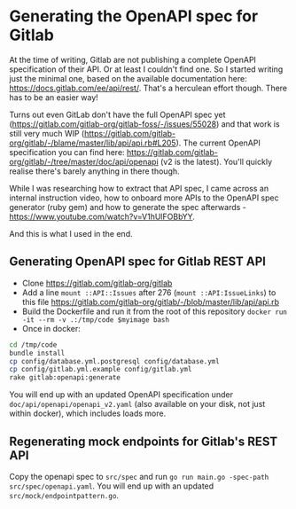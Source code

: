 # Generating the OpenAPI spec for Gitlab

At the time of writing, Gitlab are not publishing a complete OpenAPI specification of their API. Or at least I couldn't find one. So I started writing just the minimal one, based on the available documentation here: https://docs.gitlab.com/ee/api/rest/. That's a herculean effort though. There has to be an easier way!

Turns out even GitLab don't have the full OpenAPI spec yet (https://gitlab.com/gitlab-org/gitlab-foss/-/issues/55028) and that work is still very much WIP (https://gitlab.com/gitlab-org/gitlab/-/blame/master/lib/api/api.rb#L205). The current OpenAPI specification you can find here: https://gitlab.com/gitlab-org/gitlab/-/tree/master/doc/api/openapi (v2 is the latest). You'll quickly realise there's barely anything in there though.

While I was researching how to extract that API spec, I came across an internal instruction video, how to onboard more APIs to the OpenAPI spec generator (ruby gem) and how to generate the spec afterwards - https://www.youtube.com/watch?v=V1hUlFOBbYY.

And this is what I used in the end.

## Generating OpenAPI spec for Gitlab REST API

* Clone https://gitlab.com/gitlab-org/gitlab
* Add a line `mount ::API::Issues` after 276 (`mount ::API:IssueLinks`) to this file https://gitlab.com/gitlab-org/gitlab/-/blob/master/lib/api/api.rb
* Build the Dockerfile and run it from the root of this repository `docker run -it --rm -v .:/tmp/code $myimage bash`
* Once in docker:

```bash
cd /tmp/code
bundle install
cp config/database.yml.postgresql config/database.yml
cp config/gitlab.yml.example config/gitlab.yml
rake gitlab:openapi:generate
```

You will end up with an updated OpenAPI specification under `doc/api/openapi/openapi_v2.yaml` (also available on your disk, not just within docker), which includes loads more.

## Regenerating mock endpoints for Gitlab's REST API

Copy the openapi spec to `src/spec` and run `go run main.go -spec-path src/spec/openapi.yaml`. You will end up with an updated `src/mock/endpointpattern.go`.
